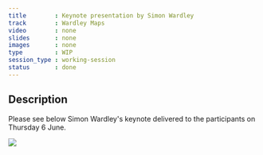```yaml
---
title        : Keynote presentation by Simon Wardley
track        : Wardley Maps
video        : none
slides       : none
images       : none
type         : WIP
session_type : working-session         
status       : done
---
```


## Description 

Please see below Simon Wardley's keynote delivered to the participants on Thursday 6 June.

[![](http://img.youtube.com/vi/dZ26iUojVLE/0.jpg)](http://www.youtube.com/watch?v=dZ26iUojVLE "Simon Wardley keynote")


